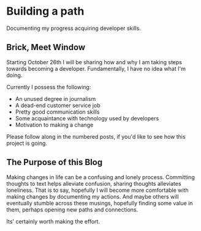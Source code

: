 # Building a path
Documenting my progress acquiring developer skills.

## Brick, Meet Window
Starting October 26th I will be sharing how and why I am taking steps towards becoming a developer.
Fundamentally, I have no idea what I'm doing.

Currently I possess the following:
- An unused degree in journalism
- A dead-end customer service job
- Pretty good communication skills
- Some acquaintance with technology used by developers
- Motivation to making a change

Please follow along in the numbered posts, if you'd like to see how this project is going.

## The Purpose of this Blog
Making changes in life can be a confusing and lonely process.
Committing thoughts to text helps alleviate confusion, sharing thoughts alleviates loneliness. That is to say, hopefully I will become more comfortable with making changes by documenting my actions. And maybe others will eventually stumble across these musings, hopefully finding some value in them, perhaps opening new paths and connections.

Its' certainly worth making the effort.
